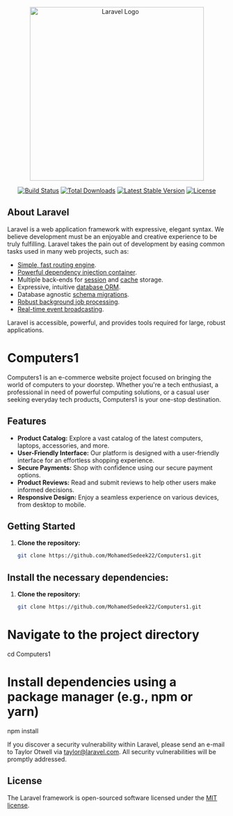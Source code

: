 <p align="center"><a href="https://laravel.com" target="_blank"><img src="https://raw.githubusercontent.com/laravel/art/master/logo-lockup/5%20SVG/2%20CMYK/1%20Full%20Color/laravel-logolockup-cmyk-red.svg" width="400" alt="Laravel Logo"></a></p>

<p align="center">
<a href="https://github.com/laravel/framework/actions"><img src="https://github.com/laravel/framework/workflows/tests/badge.svg" alt="Build Status"></a>
<a href="https://packagist.org/packages/laravel/framework"><img src="https://img.shields.io/packagist/dt/laravel/framework" alt="Total Downloads"></a>
<a href="https://packagist.org/packages/laravel/framework"><img src="https://img.shields.io/packagist/v/laravel/framework" alt="Latest Stable Version"></a>
<a href="https://packagist.org/packages/laravel/framework"><img src="https://img.shields.io/packagist/l/laravel/framework" alt="License"></a>
</p>

## About Laravel

Laravel is a web application framework with expressive, elegant syntax. We believe development must be an enjoyable and creative experience to be truly fulfilling. Laravel takes the pain out of development by easing common tasks used in many web projects, such as:

- [Simple, fast routing engine](https://laravel.com/docs/routing).
- [Powerful dependency injection container](https://laravel.com/docs/container).
- Multiple back-ends for [session](https://laravel.com/docs/session) and [cache](https://laravel.com/docs/cache) storage.
- Expressive, intuitive [database ORM](https://laravel.com/docs/eloquent).
- Database agnostic [schema migrations](https://laravel.com/docs/migrations).
- [Robust background job processing](https://laravel.com/docs/queues).
- [Real-time event broadcasting](https://laravel.com/docs/broadcasting).

Laravel is accessible, powerful, and provides tools required for large, robust applications.
# Computers1

Computers1 is an e-commerce website project focused on bringing the world of computers to your doorstep. Whether you're a tech enthusiast, a professional in need of powerful computing solutions, or a casual user seeking everyday tech products, Computers1 is your one-stop destination.

## Features

- **Product Catalog:** Explore a vast catalog of the latest computers, laptops, accessories, and more.
- **User-Friendly Interface:** Our platform is designed with a user-friendly interface for an effortless shopping experience.
- **Secure Payments:** Shop with confidence using our secure payment options.
- **Product Reviews:** Read and submit reviews to help other users make informed decisions.
- **Responsive Design:** Enjoy a seamless experience on various devices, from desktop to mobile.

## Getting Started

1. **Clone the repository:**
   ```bash
   git clone https://github.com/MohamedSedeek22/Computers1.git
## Install the necessary dependencies:

1. **Clone the repository:**
   ```bash
   git clone https://github.com/MohamedSedeek22/Computers1.git
# Navigate to the project directory
cd Computers1

# Install dependencies using a package manager (e.g., npm or yarn)
npm install


If you discover a security vulnerability within Laravel, please send an e-mail to Taylor Otwell via [taylor@laravel.com](mailto:taylor@laravel.com). All security vulnerabilities will be promptly addressed.

## License

The Laravel framework is open-sourced software licensed under the [MIT license](https://opensource.org/licenses/MIT).
